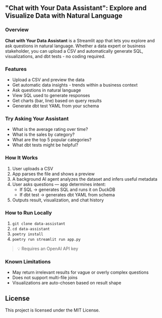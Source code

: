 ## "Chat with Your Data Assistant": Explore and Visualize Data with Natural Language ##


### Overview ###
**Chat with Your Data Assistant** is a Streamlit app that lets you explore and ask questions in natural language. Whether a data expert or business stakeholder, you can upload a CSV and automatically generate SQL, visualizations, and dbt tests - no coding required.

### Features ###
- Upload a CSV and preview the data
- Get automatic data insights - trends within a business context
- Ask questions in natural language
- View SQL used to generate responses
- Get charts (bar, line) based on query results
- Generate dbt test YAML from your schema

### Try Asking Your Assistant ###
- What is the average rating over time?
- What is the sales by category?
- What are the top 5 popular categories?
- What dbt tests might be helpful?

### How It Works ##
1. User uploads a CSV
2. App parses the file and shows a preview
3. A background AI agent analyzes the dataset and infers useful metadata
4. User asks questions — app determines intent:
   - If SQL → generates SQL and runs it on DuckDB
   - If dbt test → generates dbt YAML from schema
5. Outputs result, visualization, and chat history

### How to Run Locally ##
1. `git clone data-assistant`
2. `cd data-assistant`
3. `poetry install`
4. `poetry run streamlit run app.py`

> 💡 Requires an OpenAI API key

### Known Limitations ##
- May return irrelevant results for vague or overly complex questions
- Does not support multi-file joins
- Visualizations are auto-chosen based on result shape

## License
This project is licensed under the MIT License.
